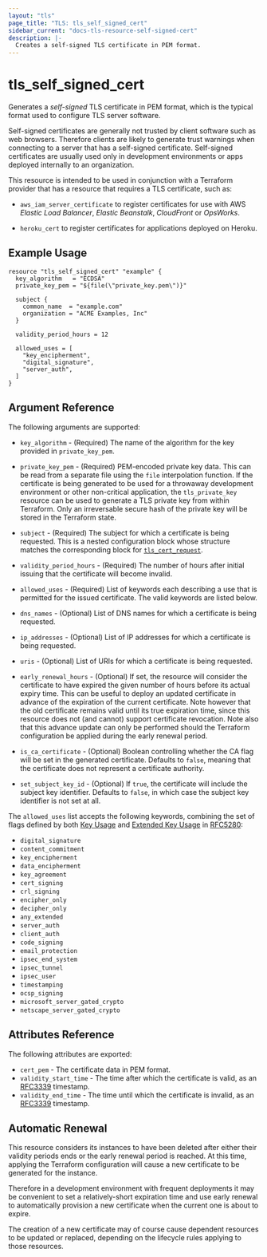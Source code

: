 ```yaml
---
layout: "tls"
page_title: "TLS: tls_self_signed_cert"
sidebar_current: "docs-tls-resource-self-signed-cert"
description: |-
  Creates a self-signed TLS certificate in PEM format.
---
```


# tls\_self\_signed\_cert

Generates a *self-signed* TLS certificate in PEM format, which is the typical
format used to configure TLS server software.

Self-signed certificates are generally not trusted by client software such
as web browsers. Therefore clients are likely to generate trust warnings when
connecting to a server that has a self-signed certificate. Self-signed certificates
are usually used only in development environments or apps deployed internally
to an organization.

This resource is intended to be used in conjunction with a Terraform provider
that has a resource that requires a TLS certificate, such as:

* ``aws_iam_server_certificate`` to register certificates for use with AWS *Elastic
Load Balancer*, *Elastic Beanstalk*, *CloudFront* or *OpsWorks*.

* ``heroku_cert`` to register certificates for applications deployed on Heroku.

## Example Usage

```hcl
resource "tls_self_signed_cert" "example" {
  key_algorithm   = "ECDSA"
  private_key_pem = "${file(\"private_key.pem\")}"

  subject {
    common_name  = "example.com"
    organization = "ACME Examples, Inc"
  }

  validity_period_hours = 12

  allowed_uses = [
    "key_encipherment",
    "digital_signature",
    "server_auth",
  ]
}
```

## Argument Reference

The following arguments are supported:

* `key_algorithm` - (Required) The name of the algorithm for the key provided
  in `private_key_pem`.

* `private_key_pem` - (Required) PEM-encoded private key data. This can be
  read from a separate file using the ``file`` interpolation function. If the
  certificate is being generated to be used for a throwaway development
  environment or other non-critical application, the `tls_private_key` resource
  can be used to generate a TLS private key from within Terraform. Only
  an irreversable secure hash of the private key will be stored in the Terraform
  state.

* `subject` - (Required) The subject for which a certificate is being requested.
  This is a nested configuration block whose structure matches the
  corresponding block for [`tls_cert_request`](cert_request.html).

* `validity_period_hours` - (Required) The number of hours after initial issuing that the
  certificate will become invalid.

* `allowed_uses` - (Required) List of keywords each describing a use that is permitted
  for the issued certificate. The valid keywords are listed below.

* `dns_names` - (Optional) List of DNS names for which a certificate is being requested.

* `ip_addresses` - (Optional) List of IP addresses for which a certificate is being requested.

* `uris` - (Optional) List of URIs for which a certificate is being requested.

* `early_renewal_hours` - (Optional) If set, the resource will consider the certificate to
  have expired the given number of hours before its actual expiry time. This can be useful
  to deploy an updated certificate in advance of the expiration of the current certificate.
  Note however that the old certificate remains valid until its true expiration time, since
  this resource does not (and cannot) support certificate revocation. Note also that this
  advance update can only be performed should the Terraform configuration be applied during the
  early renewal period.

* `is_ca_certificate` - (Optional) Boolean controlling whether the CA flag will be set in the
  generated certificate. Defaults to `false`, meaning that the certificate does not represent
  a certificate authority.

* `set_subject_key_id` - (Optional) If `true`, the certificate will include
  the subject key identifier. Defaults to `false`, in which case the subject
  key identifier is not set at all.

The `allowed_uses` list accepts the following keywords, combining the set of flags defined by
both [Key Usage](https://tools.ietf.org/html/rfc5280#section-4.2.1.3) and
[Extended Key Usage](https://tools.ietf.org/html/rfc5280#section-4.2.1.12) in
[RFC5280](https://tools.ietf.org/html/rfc5280):

* `digital_signature`
* `content_commitment`
* `key_encipherment`
* `data_encipherment`
* `key_agreement`
* `cert_signing`
* `crl_signing`
* `encipher_only`
* `decipher_only`
* `any_extended`
* `server_auth`
* `client_auth`
* `code_signing`
* `email_protection`
* `ipsec_end_system`
* `ipsec_tunnel`
* `ipsec_user`
* `timestamping`
* `ocsp_signing`
* `microsoft_server_gated_crypto`
* `netscape_server_gated_crypto`

## Attributes Reference

The following attributes are exported:

* `cert_pem` - The certificate data in PEM format.
* `validity_start_time` - The time after which the certificate is valid, as an
  [RFC3339](https://tools.ietf.org/html/rfc3339) timestamp.
* `validity_end_time` - The time until which the certificate is invalid, as an
  [RFC3339](https://tools.ietf.org/html/rfc3339) timestamp.

## Automatic Renewal

This resource considers its instances to have been deleted after either their validity
periods ends or the early renewal period is reached. At this time, applying the
Terraform configuration will cause a new certificate to be generated for the instance.

Therefore in a development environment with frequent deployments it may be convenient
to set a relatively-short expiration time and use early renewal to automatically provision
a new certificate when the current one is about to expire.

The creation of a new certificate may of course cause dependent resources to be updated
or replaced, depending on the lifecycle rules applying to those resources.
